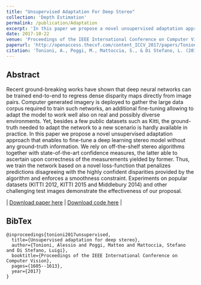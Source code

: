 ```yaml
---
title: "Unsupervised Adaptation For Deep Stereo"
collection: 'Depth Estimation'
permalink: /publication/Adaptation
excerpt: 'In this paper we propose a novel unsupervised adaptation approach that enables to fine-tune a deep learning stereo model without any ground-truth information.'
date: 2017-10-22
venue: 'Proceedings of the IEEE International Conference on Computer Vision'
paperurl: 'http://openaccess.thecvf.com/content_ICCV_2017/papers/Tonioni_Unsupervised_Adaptation_for_ICCV_2017_paper.pdf'
citation: 'Tonioni, A., Poggi, M., Mattoccia, S., & Di Stefano, L. (2017). Unsupervised adaptation for deep stereo. In Proceedings of the IEEE International Conference on Computer Vision (pp. 1605-1613).'
---
```


## Abstract

Recent ground-breaking works have shown that deep neural networks can be trained end-to-end to regress dense disparity maps directly from image pairs. Computer generated imagery is deployed to gather the large data corpus required to train such networks, an additional fine-tuning allowing to adapt the model to work well also on real and possibly diverse environments. Yet, besides a few public datasets such as Kitti, the ground-truth needed to adapt the network to a new scenario is hardly available in practice. In this paper we propose a novel unsupervised adaptation approach that enables to fine-tune a deep learning stereo model without any ground-truth information. We rely on off-the-shelf stereo algorithms together with state-of-the-art confidence measures, the latter able to ascertain upon correctness of the measurements yielded by former. Thus, we train the network based on a novel loss-function that penalizes predictions disagreeing with the highly confident disparities provided by the algorithm and enforces a smoothness constraint. Experiments on popular datasets (KITTI 2012, KITTI 2015 and Middlebury 2014) and other challenging test images demonstrate the effectiveness of our proposal.

| [Download paper here](http://openaccess.thecvf.com/content_ICCV_2017/papers/Tonioni_Unsupervised_Adaptation_for_ICCV_2017_paper.pdf) |
[Download code here](https://github.com/CVLAB-Unibo/Unsupervised-Adaptation-for-Deep-Stereo) |

## BibTex
```
@inproceedings{tonioni2017unsupervised,
  title={Unsupervised adaptation for deep stereo},
  author={Tonioni, Alessio and Poggi, Matteo and Mattoccia, Stefano and Di Stefano, Luigi},
  booktitle={Proceedings of the IEEE International Conference on Computer Vision},
  pages={1605--1613},
  year={2017}
}
```